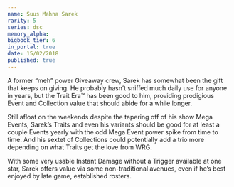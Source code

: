 ```yaml
---
name: Suus Mahna Sarek
rarity: 5
series: dsc
memory_alpha:
bigbook_tier: 6
in_portal: true
date: 15/02/2018
published: true
---
```


A former “meh” power Giveaway crew, Sarek has somewhat been the gift that keeps on giving. He probably hasn’t sniffed much daily use for anyone in years, but the Trait Era™ has been good to him, providing prodigious Event and Collection value that should abide for a while longer.

Still afloat on the weekends despite the tapering off of his show Mega Events, Sarek’s Traits and even his variants should be good for at least a couple Events yearly with the odd Mega Event power spike from time to time. And his sextet of Collections could potentially add a trio more depending on what Traits get the love from WRG.

With some very usable Instant Damage without a Trigger available at one star, Sarek offers value via some non-traditional avenues, even if he’s best enjoyed by late game, established rosters.
